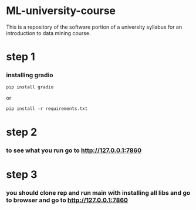 # ML-university-course
This is a repository of the software portion of a university syllabus for an introduction to data mining course.


# step 1 
### installing gradio
`pip install gradio`

or

`pip install -r requirements.txt`

# step 2
### to see what you run go to http://127.0.0.1:7860

# step 3
### you should clone rep and run main with installing all libs  and go to browser and go to http://127.0.0.1:7860



